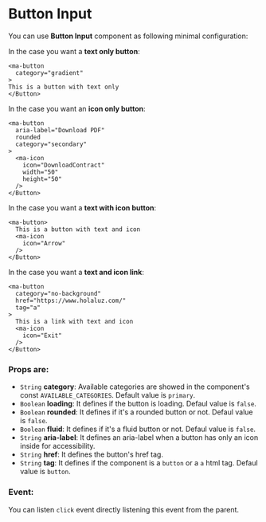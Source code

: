 # Button Input

You can use **Button Input** component as following minimal configuration:

In the case you want a **text only button**:
```livescript
<ma-button
  category="gradient"
>
This is a button with text only
</Button>
```

In the case you want an **icon only button**:
```livescript
<ma-button
  aria-label="Download PDF"
  rounded
  category="secondary"
>
  <ma-icon
    icon="DownloadContract"
    width="50"
    height="50"
  />
</Button>
```

In the case you want a **text with icon button**:
```livescript
<ma-button>
  This is a button with text and icon
  <ma-icon
    icon="Arrow"
  />
</Button>
```

In the case you want a **text and icon link**:
```livescript
<ma-button
  category="no-background"
  href="https://www.holaluz.com/"
  tag="a"
>
  This is a link with text and icon
  <ma-icon
    icon="Exit"
  />
</Button>
```

### Props are:

- <code>String</code> **category**: Available categories are showed in the component's const `AVAILABLE_CATEGORIES`. Default value is `primary`.
- <code>Boolean</code> **loading**: It defines if the button is loading. Defaul value is `false`.
- <code>Boolean</code> **rounded**: It defines if it's a rounded button or not. Defaul value is `false`.
- <code>Boolean</code> **fluid**: It defines if it's a fluid button or not. Defaul value is `false`.
- <code>String</code> **aria-label**: It defines an aria-label when a button has only an icon inside for accessibility.
- <code>String</code> **href**: It defines the button's href tag.
- <code>String</code> **tag**: It defines if the component is a `button` or a `a` html tag. Defaul value is `button`.

### Event:

You can listen `click` event directly listening this event from the parent.
